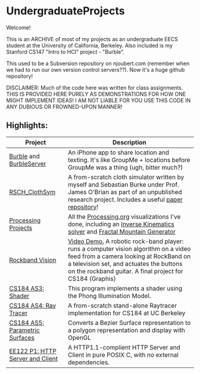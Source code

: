# UndergraduateProjects

Welcome!

This is an ARCHIVE of most of my projects as an undergraduate EECS student at the University of California, Berkeley. Also included is my Stanford CS147 "Intro to HCI" project - "Burble".

This used to be a Subversion repository on njoubert.com (remember when we had to run our own version control servers??). Now it's a huge github repository!

DISCLAIMER: Much of the code here was written for class assignments. THIS IS PROVIDED HERE PURELY AS DEMONSTRATIONS FOR HOW ONE MIGHT IMPLEMENT IDEAS! I AM NOT LIABLE FOR YOU USE THIS CODE IN ANY DUBIOUS OR FROWNED-UPON MANNER! 

## Highlights:

| Project | Description |
|---------|-------------|
|[Burble](https://github.com/njoubert/UndergraduateProjects/tree/master/Burble/trunk) and [BurbleServer](https://github.com/njoubert/UndergraduateProjects/tree/master/BurbleServer/trunk)  | An iPhone app to share location and texting. It's like GroupMe + locations before GroupMe was a thing (ugh, bitter much?) |
|[RSCH_ClothSym](https://github.com/njoubert/UndergraduateProjects/tree/master/RSCH_ClothSym/trunk) | A from-scratch cloth simulator written by myself and Sebastian Burke under Prof. James O'Brian as part of an unpublished research project. Includes a useful [paper repository](https://github.com/njoubert/UndergraduateProjects/tree/master/RSCH_ClothSym/trunk/papers)!|
|[Processing Projects](https://github.com/njoubert/UndergraduateProjects/tree/master/Processing/trunk) | All the [Processing.org](https://processing.org/) visualizations I've done, including an [Inverse Kinematics solver](https://github.com/njoubert/UndergraduateProjects/tree/master/Processing/trunk/IK1) and [Fractal Mountain Generator](https://github.com/njoubert/UndergraduateProjects/tree/master/Processing/trunk/FractalMtn1) |
|[Rockband Vision](https://github.com/njoubert/UndergraduateProjects/tree/master/CS184_rockband/trunk) | [Video Demo.](https://vimeo.com/1045326) A robotic rock-band player: runs a computer vision algorithm on a video feed from a camera looking at RockBand on a television set, and actuates the buttons on the rockband guitar. A final project for CS184 (Graphis) |
|[CS184 AS3: Shader](https://github.com/njoubert/UndergraduateProjects/tree/master/CS184_as3/trunk)|This program implements a shader using the Phong Illumination Model. |
|[CS184 AS4: Ray Tracer](https://github.com/njoubert/UndergraduateProjects/tree/master/CS184_as4)|A from-scratch stand-alone Raytracer implementation for CS184 at UC Berkeley|
|[CS184 AS5: Parametric Surfaces](https://github.com/njoubert/UndergraduateProjects/tree/master/CS184_as5/trunk)| Converts a Bezier Surface representation to a polygon representation and display with OpenGL |
|[EE122 P1: HTTP Server and Client](https://github.com/njoubert/UndergraduateProjects/tree/master/EE122_p1/trunk)| A HTTP1.1-complient HTTP Server and Client in pure POSIX C, with no external dependencies. |



